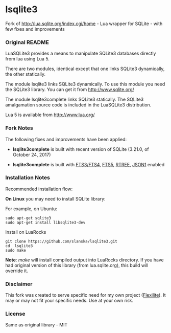 # lsqlite3
Fork of http://lua.sqlite.org/index.cgi/home - Lua wrapper for SQLite - with few fixes and improvements


### Original README

LuaSQLite3 provides a means to manipulate SQLite3 
databases directly from lua using Lua 5.

There are two modules, identical except that one links
SQLite3 dynamically, the other statically.

The module lsqlite3 links SQLite3 dynamically.
To use this module you need the SQLite3 library.
You can get it from http://www.sqlite.org/

The module lsqlite3complete links SQLite3 statically.
The SQLite3 amalgamation source code is included in 
the LuaSQLite3 distribution.

Lua 5 is available from http://www.lua.org/

### Fork Notes

The following fixes and improvements have been applied:

* **lsqlite3complete** is built with recent version of SQLite (3.21.0, of October 24, 2017)

* **lsqlite3complete** is built with [FTS3/FTS4](http://sqlite.org/fts3.html), 
[FTS5](http://sqlite.org/fts5.html), [RTREE](http://sqlite.org/rtree.html), 
[JSON1](http://sqlite.org/json1.html) enabled

### Installation Notes

Recommended installation flow:

**On Linux** you may need to install SQLite library:

For example, on Ubuntu:
```shell
sudo apt-get sqlite3
sudo apt-get install libsqlite3-dev
```

Install on LuaRocks

```shell
git clone https://github.com/slanska/lsqlite3.git
cd  lsqlite3
sudo make
``` 
**Note**: _make_ will install compiled output into LuaRocks directory. If you have had original version
of this library (from lua.sqlite.org), this build will override it.

### Disclaimer

This fork was created to serve specific need for my own project ([Flexilite](https://github.com/slanska/flexilite)).
It may or may not fit your specific needs. Use at your own risk.  

### License 

Same as original library - MIT

